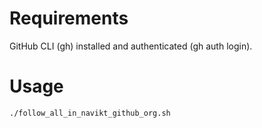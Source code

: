 # Requirements
GitHub CLI (gh) installed and authenticated (gh auth login).

# Usage
```bash 
./follow_all_in_navikt_github_org.sh
```